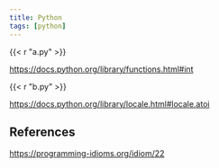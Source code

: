```yaml
---
title: Python
tags: [python]
---
```


{{< r "a.py" >}}

<https://docs.python.org/library/functions.html#int>

{{< r "b.py" >}}

<https://docs.python.org/library/locale.html#locale.atoi>

## References

<https://programming-idioms.org/idiom/22>
